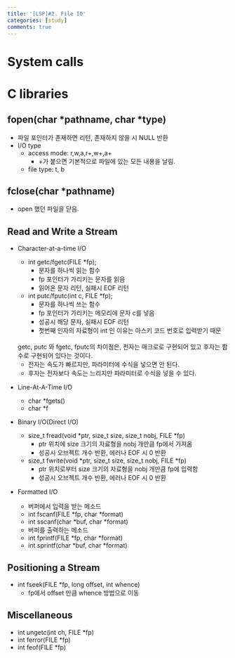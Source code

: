 ```yaml
---
title: '[LSP]#2. File IO'
categories: [study]
comments: true
---
```


# System calls


# C libraries

## fopen(char *pathname, char *type)

* 파일 포인터가 존재하면 리턴, 존재하지 않을 시 NULL 반환
* I/O type
	* access mode: r,w,a,r+,w+,a+
		- +가 붙으면 기본적으로 파일에 있는 모든 내용을 날림.
	* file type: t, b

## fclose(char *pathname)
* open 했던 파일을 닫음.

## Read and Write a Stream
* Character-at-a-time I/O
	* int getc/fgetc(FILE *fp);
		- 문자를 하나씩 읽는 함수
		- fp 포인터가 가리키는 문자를 읽음
		- 읽어온 문자 리턴, 실패시 EOF 리턴
	* int putc/fputc(int c, FILE *fp);
		- 문자를 하나씩 쓰는 함수
		- fp 포인터가 가리키는 메모리에 문자 c를 넣음
		- 성공시 해당 문자, 실패시 EOF 리턴
		- 첫번째 인자의 자료형이 int 인 이유는 아스키 코드 번호로 입력받기 때문

	<br>
	getc, putc 와 fgetc, fputc의 차이점은, 전자는 매크로로 구현되어 있고 후자는 함수로 구현되어 있다는 것이다.

	- 전자는 속도가 빠르지만, 파라미터에 수식을 넣으면 안 된다.
	- 후자는 전자보다 속도는 느리지만 파라미터로 수식을 넣을 수 있다.

* Line-At-A-Time I/O

	* char *fgets()
	* char *f
* Binary I/O(Direct I/O)
	* size_t fread(void *ptr, size_t size, size_t nobj, FILE *fp)
		- ptr 위치에 size 크기의 자료형을 nobj 개만큼 fp에서 가져옴
		- 성공시 오브젝트 개수 반환, 에러나 EOF 시 0 반환
	* size_t fwrite(void *ptr, size_t size, size_t nobj, FILE *fp)
		- ptr 위치로부터 size 크기의 자료형을 nobj 개만큼 fp에 입력함
		- 성공시 오브젝트 개수 반환, 에러나 EOF 시 0 반환
* Formatted I/O
	* 버퍼에서 입력을 받는 메소드
	* int fscanf(FILE *fp, char *format)
	* int sscanf(char *buf, char *format)
	* 버퍼를 출력하는 메소드
	* int fprintf(FILE *fp, char *format)
	* int sprintf(char *buf, char *format)
## Positioning a Stream
* int fseek(FILE *fp, long offset, int whence)
	- fp에서 offset 만큼 whence 방법으로 이동

## Miscellaneous
* int ungetc(int ch, FILE *fp)
* int ferror(FILE *fp)
* int feof(FILE *fp)